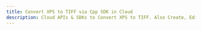 ---title: Convert XPS to TIFF via Cpp SDK in Clouddescription: Cloud APIs & SDKs to Convert XPS to TIFF. Also Create, Edit & Render Microsoft Word & OpenOffice documents in the Cloud.---
